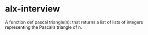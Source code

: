 # alx-interview
A function def pascal triangle(n): that returns a list of lists of integers representing the Pascal’s triangle of n.
